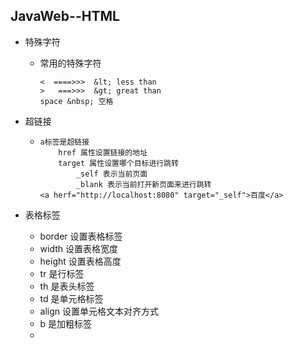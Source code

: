 ## JavaWeb--HTML

- 特殊字符

  - 常用的特殊字符

    ```
    <  ====>>>  &lt; less than
    > 	===>>>  &gt; great than
    space &nbsp; 空格
    
    ```

- 超链接

  - ```
    a标签是超链接
    	href 属性设置链接的地址
    	target 属性设置哪个目标进行跳转
    		_self 表示当前页面
    		_blank 表示当前打开新页面来进行跳转
    <a herf="http://localhost:8080" target="_self">百度</a>
    ```

- 表格标签

  - border 设置表格标签
  - width   设置表格宽度
  - height   设置表格高度
  - tr       是行标签
  - th      是表头标签
  - td      是单元格标签
  - align 设置单元格文本对齐方式
  - b    是加粗标签
  - 